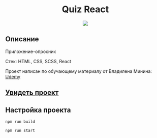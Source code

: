 <h1 align="center">Quiz React</h1>
<p align="center">
  <img src="https://img.shields.io/badge/made%20by-opv1-blue.svg">
</p>

## Описание

Приложение-опросник

Стек: HTML, CSS, SCSS, React

Проект написан по обучающему материалу от Владилена Минина:
[Udemy](https://www.udemy.com/course/react-2020-complete-guide/)

## [Увидеть проект](https://opv1.github.io/quiz-app-vm-react/)

## Настройка проекта

```
npm run build
```

```
npm run start
```
